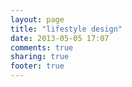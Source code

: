 ```yaml
---
layout: page
title: "lifestyle design"
date: 2013-05-05 17:07
comments: true
sharing: true
footer: true
---
```

